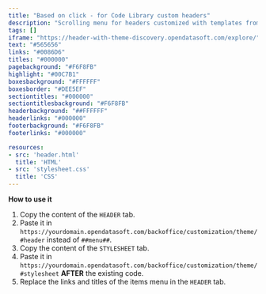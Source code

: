 ```yaml
---
title: "Based on click - for Code Library custom headers"
description: "Scrolling menu for headers customized with templates from the Code Library"
tags: []
iframe: "https://header-with-theme-discovery.opendatasoft.com/explore/"
text: "#565656"
links: "#0086D6"
titles: "#000000"
pagebackground: "#F6F8FB"
highlight: "#00C7B1"
boxesbackground: "#FFFFFF"
boxesborder: "#DEE5EF"
sectiontitles: "#000000"
sectiontitlesbackground: "#F6F8FB"
headerbackground: "##FFFFFF"
headerlinks: "#000000"
footerbackground: "#F6F8FB"
footerlinks: "#000000"

resources:
- src: 'header.html'
  title: 'HTML'
- src: 'stylesheet.css'
  title: 'CSS'
---
```


**How to use it**
1. Copy the content of the `HEADER` tab.
2. Paste it in `https://yourdomain.opendatasoft.com/backoffice/customization/theme/#header`  instead of `##menu##`.
3. Copy the content of the `STYLESHEET` tab.
4. Paste it in `https://yourdomain.opendatasoft.com/backoffice/customization/theme/#stylesheet` **AFTER** the existing code.
5. Replace the links and titles of the items menu in the `HEADER` tab.